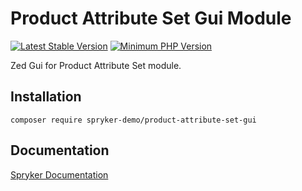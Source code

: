 # Product Attribute Set Gui Module
[![Latest Stable Version](https://poser.pugx.org/spryker-demo/product-attribute-set-gui/v/stable.svg)](https://packagist.org/packages/spryker-demo/product-attribute-set-gui)
[![Minimum PHP Version](https://img.shields.io/badge/php-%3E%3D%207.4-8892BF.svg)](https://php.net/)

Zed Gui for Product Attribute Set module.

## Installation

```
composer require spryker-demo/product-attribute-set-gui
```

## Documentation

[Spryker Documentation](https://academy.spryker.com/developing_with_spryker/module_guide/modules.html)
